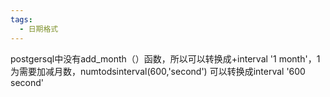 ```yaml
---
tags:
  - 日期格式
---
```


postgersql中没有add_month（）函数，所以可以转换成+interval '1 month'，1为需要加减月数，numtodsinterval(600,'second') 可以转换成interval '600 second'
